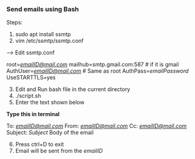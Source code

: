 ### Send emails using Bash 

Steps:
1. sudo apt install ssmtp
2. vim /etc/ssmtp/ssmtp.conf


--> Edit ssmtp.conf
	
root=*emailID@mail.com*
mailhub=smtp.gmail.com:587        # if it is gmail
AuthUser=*emailID@mail.com*       # Same as root
AuthPass=*emailPassword*
UseSTARTTLS=yes


3. Edit and Run bash file in the current directory
4. ./script.sh
5. Enter the text shown below

**Type this in terminal**

To: *emailID@mail.com*
From: *emailID@mail.com*
Cc: *emailID@mail.com*
Subject: *Subject*
Body of the email


6. Press ctrl+D to exit
7. Email will be sent from the *emailID*